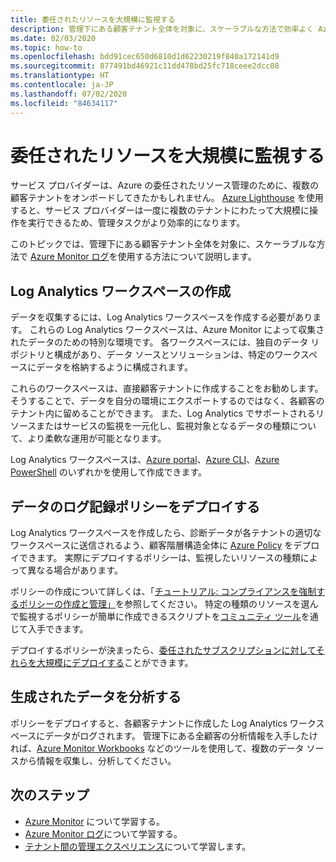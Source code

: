 ```yaml
---
title: 委任されたリソースを大規模に監視する
description: 管理下にある顧客テナント全体を対象に、スケーラブルな方法で効率よく Azure Monitor ログを使用する方法について説明します。
ms.date: 02/03/2020
ms.topic: how-to
ms.openlocfilehash: bdd91cec650d6810d1d62230219f840a172141d9
ms.sourcegitcommit: 877491bd46921c11dd478bd25fc718ceee2dcc08
ms.translationtype: HT
ms.contentlocale: ja-JP
ms.lasthandoff: 07/02/2020
ms.locfileid: "84634117"
---
```

# <a name="monitor-delegated-resources-at-scale"></a>委任されたリソースを大規模に監視する

サービス プロバイダーは、Azure の委任されたリソース管理のために、複数の顧客テナントをオンボードしてきたかもしれません。 [Azure Lighthouse](../overview.md) を使用すると、サービス プロバイダーは一度に複数のテナントにわたって大規模に操作を実行できるため、管理タスクがより効率的になります。

このトピックでは、管理下にある顧客テナント全体を対象に、スケーラブルな方法で [Azure Monitor ログ](../../azure-monitor/platform/data-platform-logs.md)を使用する方法について説明します。

## <a name="create-log-analytics-workspaces"></a>Log Analytics ワークスペースの作成

データを収集するには、Log Analytics ワークスペースを作成する必要があります。 これらの Log Analytics ワークスペースは、Azure Monitor によって収集されたデータのための特別な環境です。 各ワークスペースには、独自のデータ リポジトリと構成があり、データ ソースとソリューションは、特定のワークスペースにデータを格納するように構成されます。

これらのワークスペースは、直接顧客テナントに作成することをお勧めします。 そうすることで、データを自分の環境にエクスポートするのではなく、各顧客のテナント内に留めることができます。 また、Log Analytics でサポートされるリソースまたはサービスの監視を一元化し、監視対象となるデータの種類について、より柔軟な運用が可能となります。

Log Analytics ワークスペースは、[Azure portal](../../azure-monitor/learn/quick-create-workspace.md)、[Azure CLI](../../azure-monitor/learn/quick-create-workspace-cli.md)、[Azure PowerShell](../../azure-monitor/learn/quick-create-workspace-posh.md) のいずれかを使用して作成できます。

## <a name="deploy-policies-that-log-data"></a>データのログ記録ポリシーをデプロイする

Log Analytics ワークスペースを作成したら、診断データが各テナントの適切なワークスペースに送信されるよう、顧客階層構造全体に [Azure Policy](../../governance/policy/index.yml) をデプロイできます。 実際にデプロイするポリシーは、監視したいリソースの種類によって異なる場合があります。

ポリシーの作成について詳しくは、「[チュートリアル: コンプライアンスを強制するポリシーの作成と管理」](../../governance/policy/tutorials/create-and-manage.md)を参照してください。 特定の種類のリソースを選んで監視するポリシーが簡単に作成できるスクリプトを[コミュニティ ツール](https://github.com/Azure/Azure-Lighthouse-samples/tree/master/tools/azure-diagnostics-policy-generator)を通じて入手できます。

デプロイするポリシーが決まったら、[委任されたサブスクリプションに対してそれらを大規模にデプロイする](policy-at-scale.md)ことができます。

## <a name="analyze-the-gathered-data"></a>生成されたデータを分析する

ポリシーをデプロイすると、各顧客テナントに作成した Log Analytics ワークスペースにデータがログされます。 管理下にある全顧客の分析情報を入手したければ、[Azure Monitor Workbooks](../../azure-monitor/platform/workbooks-overview.md) などのツールを使用して、複数のデータ ソースから情報を収集し、分析してください。

## <a name="next-steps"></a>次のステップ

- [Azure Monitor](../../azure-monitor/index.yml) について学習する。
- [Azure Monitor ログ](../../azure-monitor/platform/data-platform-logs.md)について学習する。
- [テナント間の管理エクスペリエンス](../concepts/cross-tenant-management-experience.md)について学習します。
